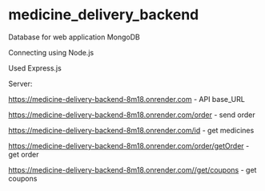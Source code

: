 # medicine_delivery_backend

Database for web application MongoDB

Connecting using Node.js

Used Express.js

Server:

https://medicine-delivery-backend-8m18.onrender.com  - API base_URL

https://medicine-delivery-backend-8m18.onrender.com/order - send order

https://medicine-delivery-backend-8m18.onrender.com/id - get medicines

https://medicine-delivery-backend-8m18.onrender.com/order/getOrder - get order

https://medicine-delivery-backend-8m18.onrender.com//get/coupons -  get coupons
